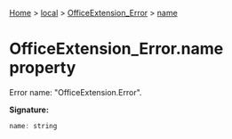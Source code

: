 [Home](./index) &gt; [local](local.md) &gt; [OfficeExtension\_Error](local.officeextension_error.md) &gt; [name](local.officeextension_error.name.md)

# OfficeExtension\_Error.name property

Error name: "OfficeExtension.Error".

**Signature:**
```javascript
name: string
```
